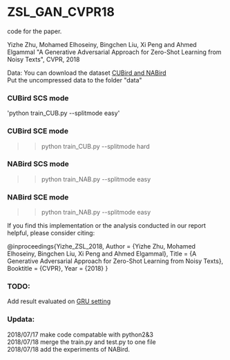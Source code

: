 # ZSL_GAN_CVPR18
code for the paper.

Yizhe Zhu, Mohamed Elhoseiny, Bingchen Liu, Xi Peng and Ahmed Elgammal
"A Generative Adversarial  Approach for Zero-Shot Learning from Noisy Texts", CVPR, 2018


Data:
You can download the dataset [CUBird and NABird](https://drive.google.com/open?id=1YUcYHgv4HceHOzza8OGzMp092taKAAq1)   
Put the uncompressed data to the folder "data"


### CUBird SCS mode
'python train_CUB.py --splitmode easy'

### CUBird SCE mode
>>python train_CUB.py --splitmode hard

### NABird SCS mode
>>python train_NAB.py --splitmode easy

### NABird SCE mode
>>python train_NAB.py --splitmode easy


If you find this implementation or the analysis conducted in our report helpful, please consider citing:

@inproceedings{Yizhe_ZSL_2018,
    Author = {Yizhe Zhu, Mohamed Elhoseiny, Bingchen Liu, Xi Peng and Ahmed Elgammal},
    Title = {A Generative Adversarial  Approach for Zero-Shot Learning from Noisy Texts},
    Booktitle = {CVPR},
    Year = {2018}
}

### TODO:
Add result evaluated on [GRU setting](https://arxiv.org/abs/1707.00600) 

### Updata:
2018/07/17 make code compatable with python2&3   
2018/07/18 merge the train.py and test.py to one file   
2018/07/18 add the experiments of NABird. 
